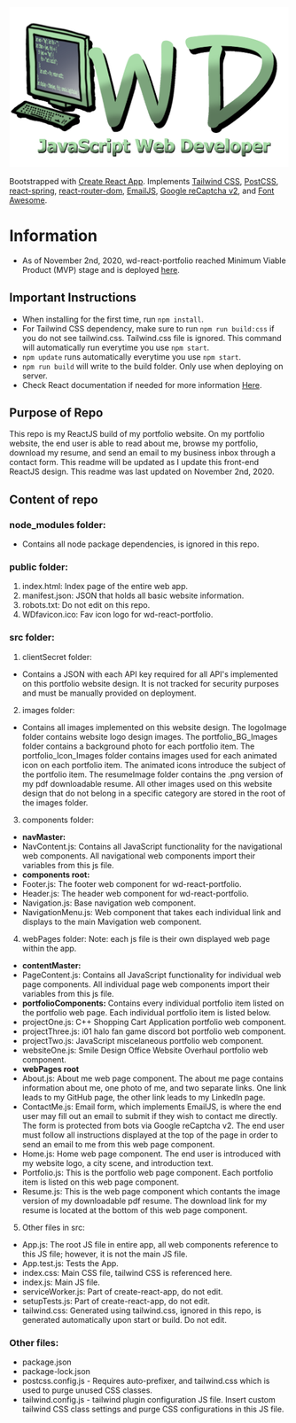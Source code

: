 ![wd-react-portfolio Logo Image](https://raw.githubusercontent.com/Wesley26/wd-react-portfolio/master/src/images/logoImage/WD_Logo.png)

Bootstrapped with [Create React App](https://github.com/facebook/create-react-app).
Implements [Tailwind CSS](https://tailwindcss.com/), [PostCSS](https://www.npmjs.com/package/postcss), [react-spring](https://www.react-spring.io/), [react-router-dom](https://www.npmjs.com/package/react-router-dom), [EmailJS](https://www.emailjs.com/docs/), [Google reCaptcha v2](https://www.npmjs.com/package/react-google-recaptcha), and [Font Awesome](https://fontawesome.com/how-to-use/on-the-web/using-with/react).

# Information

- As of November 2nd, 2020, wd-react-portfolio reached Minimum Viable Product (MVP) stage and is deployed [here](https://www.wesleywebdev.com/).

## Important Instructions

- When installing for the first time, run `npm install`. 
- For Tailwind CSS dependency, make sure to run `npm run build:css` if you do not see tailwind.css. Tailwind.css file is ignored. This command will automatically run everytime you use `npm start`.
- `npm update` runs automatically everytime you use `npm start`.
- `npm run build` will write to the build folder. Only use when deploying on server.
- Check React documentation if needed for more information [Here](https://github.com/facebook/create-react-app).

## Purpose of Repo

This repo is my ReactJS build of my portfolio website. On my portfolio website, the end user is able to read about me, browse my portfolio, download my resume, and send an email to my business inbox through a contact form. This readme will be updated as I update this front-end ReactJS design. This readme was last updated on November 2nd, 2020.

## Content of repo

### node_modules folder:
- Contains all node package dependencies, is ignored in this repo.

### public folder:
1. index.html: Index page of the entire web app.
2. manifest.json: JSON that holds all basic website information.
3. robots.txt: Do not edit on this repo.
4. WDfavicon.ico: Fav icon logo for wd-react-portfolio.

### src folder:
1. clientSecret folder:
- Contains a JSON with each API key required for all API's implemented on this portfolio website design. It is not tracked for security purposes and must be manually provided on deployment.
2. images folder:
- Contains all images implemented on this website design. The logoImage folder contains website logo design images. The portfolio_BG_Images folder contains a background photo for each portfolio item. The portfolio_Icon_Images folder contains images used for each animated icon on each portfolio item. The animated icons introduce the subject of the portfolio item. The resumeImage folder contains the .png version of my pdf downloadable resume. All other images used on this website design that do not belong in a specific category are stored in the root of the images folder.
3. components folder:
- **navMaster:**
- NavContent.js: Contains all JavaScript functionality for the navigational web components. All navigational web components import their variables from this js file.
- **components root:**
- Footer.js: The footer web component for wd-react-portfolio.
- Header.js: The header web component for wd-react-portfolio.
- Navigation.js: Base navigation web component.
- NavigationMenu.js: Web component that takes each individual link and displays to the main Mavigation web component.
4. webPages folder:
Note: each js file is their own displayed web page within the app.
- **contentMaster:**
- PageContent.js: Contains all JavaScript functionality for individual web page components. All individual page web components import their variables from this js file.
- **portfolioComponents:**
Contains every individual portfolio item listed on the portfolio web page. Each individual portfolio item is listed below.
- projectOne.js: C++ Shopping Cart Application portfolio web component.
- projectThree.js: i01 halo fan game discord bot portfolio web component.
- projectTwo.js: JavaScript miscelaneous portfolio web component.
- websiteOne.js: Smile Design Office Website Overhaul portfolio web component.
- **webPages root** 
- About.js: About me web page component. The about me page contains information about me, one photo of me, and two separate links. One link leads to my GitHub page, the other link leads to my LinkedIn page.
- ContactMe.js: Email form, which implements EmailJS, is where the end user may fill out an email to submit if they wish to contact me directly. The form is protected from bots via Google reCaptcha v2. The end user must follow all instructions displayed at the top of the page in order to send an email to me from this web page component.
- Home.js: Home web page component. The end user is introduced with my website logo, a city scene, and introduction text.
- Portfolio.js: This is the portfolio web page component. Each portfolio item is listed on this web page component.
- Resume.js: This is the web page component which contants the image version of my downloadable pdf resume. The download link for my resume is located at the bottom of this web page component.
5. Other files in src:
- App.js: The root JS file in entire app, all web components reference to this JS file; however, it is not the main JS file.
- App.test.js: Tests the App.
- index.css: Main CSS file, tailwind CSS is referenced here.
- index.js: Main JS file.
- serviceWorker.js: Part of create-react-app, do not edit.
- setupTests.js: Part of create-react-app, do not edit.
- tailwind.css: Generated using tailwind.css, ignored in this repo, is generated automatically upon start or build. Do not edit.

### Other files:
- package.json
- package-lock.json
- postcss.config.js - Requires auto-prefixer, and tailwind.css which is used to purge unused CSS classes.
- tailwind.config.js - tailwind plugin configuration JS file. Insert custom tailwind CSS class settings and purge CSS configurations in this JS file.